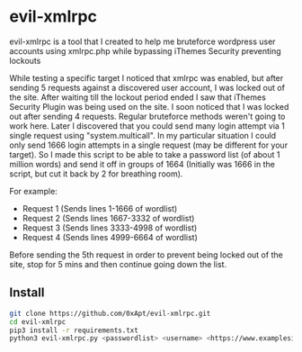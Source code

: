 # evil-xmlrpc
evil-xmlrpc is a tool that I created to help me bruteforce wordpress user accounts using xmlrpc.php while bypassing iThemes Security preventing lockouts

While testing a specific target I noticed that xmlrpc was enabled, but after sending 5 requests against a discovered user account, I was locked out of the site. After waiting till the lockout period ended I saw that iThemes Security Plugin was being used on the site. I soon noticed that I was locked out after sending 4 requests. Regular bruteforce methods weren't going to work here. Later I discovered that you could send many login attempt via 1 single request using "system.multicall". In my particular situation I could only send 1666 login attempts in a single request (may be different for your target). So I made this script to be able to take a password list (of about 1 million words) and send it off in groups of 1664 (Initially was 1666 in the script, but cut it back by 2 for breathing room). 

For example: 
* Request 1 (Sends lines 1-1666 of wordlist) 
* Request 2 (Sends lines 1667-3332 of wordlist)
* Request 3 (Sends lines 3333-4998 of wordlist)
* Request 4 (Sends lines 4999-6664 of wordlist)

Before sending the 5th request in order to prevent being locked out of the site, stop for 5 mins and then continue going down the list.

## Install 

```sh
git clone https://github.com/0xApt/evil-xmlrpc.git
cd evil-xmlrpc
pip3 install -r requirements.txt
python3 evil-xmlrpc.py <passwordlist> <username> <https://www.examplesite.com>
```
